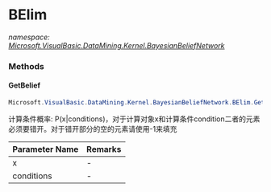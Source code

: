 ﻿# BElim
_namespace: <a href="#" onClick="load('/docs/Microsoft.VisualBasic.DataMining.Kernel.BayesianBeliefNetwork/index.md')">Microsoft.VisualBasic.DataMining.Kernel.BayesianBeliefNetwork</a>_





### Methods

#### GetBelief
```csharp
Microsoft.VisualBasic.DataMining.Kernel.BayesianBeliefNetwork.BElim.GetBelief(System.Int32[],System.Int32[])
```
计算条件概率: P(x|conditions)，对于计算对象x和计算条件condition二者的元素必须要错开。对于错开部分的空的元素请使用-1来填充

|Parameter Name|Remarks|
|--------------|-------|
|x|-|
|conditions|-|



